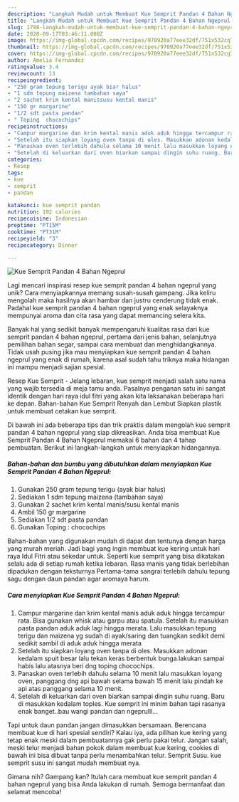 ```yaml
---
description: "Langkah Mudah untuk Membuat Kue Semprit Pandan 4 Bahan Ngeprul yang Lezat Sekali"
title: "Langkah Mudah untuk Membuat Kue Semprit Pandan 4 Bahan Ngeprul yang Lezat Sekali"
slug: 1798-langkah-mudah-untuk-membuat-kue-semprit-pandan-4-bahan-ngeprul-yang-lezat-sekali
date: 2020-09-17T03:46:11.008Z
image: https://img-global.cpcdn.com/recipes/970920a77eee32df/751x532cq70/kue-semprit-pandan-4-bahan-ngeprul-foto-resep-utama.jpg
thumbnail: https://img-global.cpcdn.com/recipes/970920a77eee32df/751x532cq70/kue-semprit-pandan-4-bahan-ngeprul-foto-resep-utama.jpg
cover: https://img-global.cpcdn.com/recipes/970920a77eee32df/751x532cq70/kue-semprit-pandan-4-bahan-ngeprul-foto-resep-utama.jpg
author: Amelia Fernandez
ratingvalue: 3.4
reviewcount: 13
recipeingredient:
- "250 gram tepung terigu ayak biar halus"
- "1 sdm tepung maizena tambahan saya"
- "2 sachet krim kental manissusu kental manis"
- "150 gr margarine"
- "1/2 sdt pasta pandan"
- " Toping  chocochips"
recipeinstructions:
- "Campur margarine dan krim kental manis aduk aduk hingga tercampur rata. Bisa gunakan whisk atau garpu atau spatula. Setelah itu masukkan pasta pandan aduk aduk lagi hingga merata. Lalu masukkan tepung terigu dan maizena yg sudah di ayak/saring dan tuangkan sedikit demi sedikit sambil di aduk aduk hingga merata"
- "Setelah itu siapkan loyang oven tanpa di oles. Masukkan adonan kedalam spuit besar lalu tekan keras berbentuk bunga.lakukan sampai habis lalu atasnya beri dng toping chocochips."
- "Panaskan oven terlebih dahulu selama 10 menit lalu masukkan loyang oven, panggang dng api bawah selama bawah 15 menit lalu pindah ke api atas panggang selama 10 menit."
- "Setelah di keluarkan dari oven biarkan sampai dingin suhu ruang. Baru di masukkan kedalam toples. Kue semprit ini minim bahan tapi rasanya enak banget..bau wangi pandan dan ngeprulll..."
categories:
- Resep
tags:
- kue
- semprit
- pandan

katakunci: kue semprit pandan 
nutrition: 192 calories
recipecuisine: Indonesian
preptime: "PT15M"
cooktime: "PT31M"
recipeyield: "3"
recipecategory: Dinner

---
```



![Kue Semprit Pandan 4 Bahan Ngeprul](https://img-global.cpcdn.com/recipes/970920a77eee32df/751x532cq70/kue-semprit-pandan-4-bahan-ngeprul-foto-resep-utama.jpg)

Lagi mencari inspirasi resep kue semprit pandan 4 bahan ngeprul yang unik? Cara menyiapkannya memang susah-susah gampang. Jika keliru mengolah maka hasilnya akan hambar dan justru cenderung tidak enak. Padahal kue semprit pandan 4 bahan ngeprul yang enak selayaknya mempunyai aroma dan cita rasa yang dapat memancing selera kita.

Banyak hal yang sedikit banyak mempengaruhi kualitas rasa dari kue semprit pandan 4 bahan ngeprul, pertama dari jenis bahan, selanjutnya pemilihan bahan segar, sampai cara membuat dan menghidangkannya. Tidak usah pusing jika mau menyiapkan kue semprit pandan 4 bahan ngeprul yang enak di rumah, karena asal sudah tahu triknya maka hidangan ini mampu menjadi sajian spesial.

Resep Kue Semprit - Jelang lebaran, kue semprit menjadi salah satu nama yang wajib tersedia di meja tamu anda. Pasalnya penganan satu ini sangat identik dengan hari raya idul fitri yang akan kita laksanakan beberapa hari ke depan. Bahan-bahan Kue Semprit Renyah dan Lembut Siapkan plastik untuk membuat cetakan kue semprit.


Di bawah ini ada beberapa tips dan trik praktis dalam mengolah kue semprit pandan 4 bahan ngeprul yang siap dikreasikan. Anda bisa membuat Kue Semprit Pandan 4 Bahan Ngeprul memakai 6 bahan dan 4 tahap pembuatan. Berikut ini langkah-langkah untuk menyiapkan hidangannya.

<!--inarticleads1-->

##### Bahan-bahan dan bumbu yang dibutuhkan dalam menyiapkan Kue Semprit Pandan 4 Bahan Ngeprul:

1. Gunakan 250 gram tepung terigu (ayak biar halus)
1. Sediakan 1 sdm tepung maizena (tambahan saya)
1. Gunakan 2 sachet krim kental manis/susu kental manis
1. Ambil 150 gr margarine
1. Sediakan 1/2 sdt pasta pandan
1. Gunakan  Toping : chocochips


Bahan-bahan yang digunakan mudah di dapat dan tentunya dengan harga yang murah meriah. Jadi bagi yang ingin membuat kue kering untuk hari raya Idul Fitri atau sekedar untuk. Seperti kue semprit yang bisa dikatakan selalu ada di setiap rumah ketika lebaran. Rasa manis yang tidak berlebihan dipadukan dengan teksturnya Pertama-tama sangrai terlebih dahulu tepung sagu dengan daun pandan agar aromaya harum. 

<!--inarticleads2-->

##### Cara menyiapkan Kue Semprit Pandan 4 Bahan Ngeprul:

1. Campur margarine dan krim kental manis aduk aduk hingga tercampur rata. Bisa gunakan whisk atau garpu atau spatula. Setelah itu masukkan pasta pandan aduk aduk lagi hingga merata. Lalu masukkan tepung terigu dan maizena yg sudah di ayak/saring dan tuangkan sedikit demi sedikit sambil di aduk aduk hingga merata
1. Setelah itu siapkan loyang oven tanpa di oles. Masukkan adonan kedalam spuit besar lalu tekan keras berbentuk bunga.lakukan sampai habis lalu atasnya beri dng toping chocochips.
1. Panaskan oven terlebih dahulu selama 10 menit lalu masukkan loyang oven, panggang dng api bawah selama bawah 15 menit lalu pindah ke api atas panggang selama 10 menit.
1. Setelah di keluarkan dari oven biarkan sampai dingin suhu ruang. Baru di masukkan kedalam toples. Kue semprit ini minim bahan tapi rasanya enak banget..bau wangi pandan dan ngeprulll...


Tapi untuk daun pandan jangan dimasukkan bersamaan. Berencana membuat kue di hari spesial sendiri? Kalau iya, ada pilihan kue kering yang tetap enak meski dalam pembuatannya gak perlu pakai telur. Jangan salah, meski telur menjadi bahan pokok dalam membuat kue kering, cookies di bawah ini bisa dibuat tanpa perlu menambahkan telur. Semprit Susu. kue semprit susu ini sangat mudah membuat nya. 

Gimana nih? Gampang kan? Itulah cara membuat kue semprit pandan 4 bahan ngeprul yang bisa Anda lakukan di rumah. Semoga bermanfaat dan selamat mencoba!
